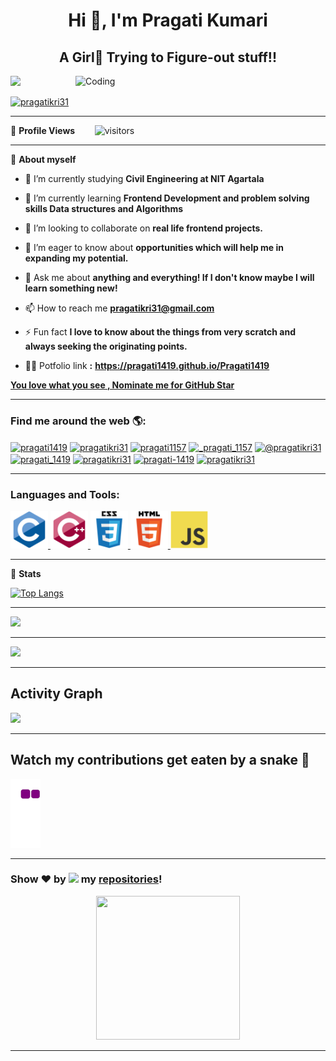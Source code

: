 
<h1 align="center">Hi 👋, I'm Pragati Kumari</h1>
<h2 align="center">A Girl👩 Trying to Figure-out stuff!!</h2>

  <img src="https://github.com/Riya-Panhotra/Riya-Panhotra/blob/main/image/Developer.gif?raw=true" width="800px"> 

<img align="right" alt="Coding" width="400" src="https://media2.giphy.com/media/L1R1tvI9svkIWwpVYr/giphy.gif?cid=ecf05e47pzi2rpig0vc8pjusra8hiai1b91zgiywvbubu9vu&rid=giphy.gif">

<p align="left"> <a href="https://twitter.com/pragatikri31" target="blank"><img src="https://img.shields.io/twitter/follow/pragatikri31?logo=twitter&style=for-the-badge" alt="pragatikri31" /></a> 
  
 </p>
 
 -------------
 
 
 🌱 **Profile Views**&nbsp;&nbsp;&nbsp;&nbsp;&nbsp;&nbsp;&nbsp;
![visitors](https://profile-counter.glitch.me/pragati1419/count.svg?align=center)
 
 -----------
 

🌱 **About myself**

 
- 🔭 I’m currently studying **Civil Engineering at NIT Agartala**


- 🌱 I’m currently learning **Frontend Development and problem solving skills Data structures and Algorithms**

- 👯 I’m looking to collaborate on **real life frontend projects.**

- 🤝 I’m eager to know about **opportunities which will help me in expanding my potential.**


- 💬 Ask me about **anything and everything! If I don't know maybe I will learn something new!**


- 📫 How to reach me **pragatikri31@gmail.com**

- ⚡ Fun fact **I love to know about the things from very scratch and always seeking the originating points.**



- 👨‍💻 Potfolio link  **:** **https://pragati1419.github.io/Pragati1419**


<a href="https://stars.github.com/nominate/">**You love what you see , Nominate me for GitHub Star** </a>


-------------

<h3 align="left"> Find me around the web 🌎:</h3>
<p align="left">
 <a href="https://github.com/pragati1419" target="blank"><img align="center" src="https://raw.githubusercontent.com/rahuldkjain/github-profile-readme-generator/master/src/images/icons/Social/github.svg" alt="pragati1419" height="50" width="60" /></a>
<a href="https://twitter.com/pragatikri31" target="blank"><img align="center" src="https://raw.githubusercontent.com/rahuldkjain/github-profile-readme-generator/master/src/images/icons/Social/twitter.svg" alt="pragatikri31" height="50" width="60" /></a>
<a href="https://linkedin.com/in/pragati1157" target="blank"><img align="center" src="https://raw.githubusercontent.com/rahuldkjain/github-profile-readme-generator/master/src/images/icons/Social/linked-in-alt.svg" alt="pragati1157" height="50" width="60" /></a>
<a href="https://instagram.com/_pragati_1157" target="blank"><img align="center" src="https://raw.githubusercontent.com/rahuldkjain/github-profile-readme-generator/master/src/images/icons/Social/instagram.svg" alt="_pragati_1157" height="50" width="60" /></a>
<a href="https://medium.com/@pragatikri31" target="blank"><img align="center" src="https://raw.githubusercontent.com/rahuldkjain/github-profile-readme-generator/master/src/images/icons/Social/medium.svg" alt="@pragatikri31" height="50" width="60" /></a>
<a href="https://www.codechef.com/users/pragati_1419" target="blank"><img align="center" src="https://cdn.jsdelivr.net/npm/simple-icons@3.1.0/icons/codechef.svg" alt="pragati_1419" height="50" width="60" /></a>
<a href="https://www.hackerrank.com/pragatikri31" target="blank"><img align="center" src="https://raw.githubusercontent.com/rahuldkjain/github-profile-readme-generator/master/src/images/icons/Social/hackerrank.svg" alt="pragatikri31" height="50" width="60" /></a>
<a href="https://codeforces.com/profile/pragati-1419" target="blank"><img align="center" src="https://raw.githubusercontent.com/rahuldkjain/github-profile-readme-generator/master/src/images/icons/Social/codeforces.svg" alt="pragati-1419" height="50" width="60" /></a>
<a href="https://www.leetcode.com/pragatikri31" target="blank"><img align="center" src="https://raw.githubusercontent.com/rahuldkjain/github-profile-readme-generator/master/src/images/icons/Social/leet-code.svg" alt="pragatikri31" height="50" width="60" /></a>
</p>



-------------


<h3 align="left">Languages and Tools:</h3>
<p align="left"> <a href="https://www.cprogramming.com/" target="_blank" rel="noreferrer"> <img src="https://raw.githubusercontent.com/devicons/devicon/master/icons/c/c-original.svg" alt="c" width="60" height="60"/> </a> <a href="https://www.w3schools.com/cpp/" target="_blank" rel="noreferrer"> <img src="https://raw.githubusercontent.com/devicons/devicon/master/icons/cplusplus/cplusplus-original.svg" alt="cplusplus" width="60" height="60"/> </a> <a href="https://www.w3schools.com/css/" target="_blank" rel="noreferrer"> <img src="https://raw.githubusercontent.com/devicons/devicon/master/icons/css3/css3-original-wordmark.svg" alt="css3" width="60" height="60"/> </a> <a href="https://www.w3.org/html/" target="_blank" rel="noreferrer"> <img src="https://raw.githubusercontent.com/devicons/devicon/master/icons/html5/html5-original-wordmark.svg" alt="html5" width="60" height="60"/> </a> <a href="https://developer.mozilla.org/en-US/docs/Web/JavaScript" target="_blank" rel="noreferrer"> <img src="https://raw.githubusercontent.com/devicons/devicon/master/icons/javascript/javascript-original.svg" alt="javascript" width="60" height="60"/> </a> </p>


------------------



 📶 **Stats**
 
 [![Top Langs](https://github-readme-stats.vercel.app/api/top-langs/?username=pragati1419&theme=dark&layout=compact&align=right&width=90%)](https://github.com/anuraghazra/github-readme-stats)
 
 
 

-----------------------


<p align="left">
<img src = "https://github-readme-stats.vercel.app/api?username=pragati1419&&show_icons=true&title_color=bb2acf&text_color=daf7dc&bg_color=151515">
  
  
  
  
  -------------------------
  
  
  
<img src = "https://github-readme-streak-stats.herokuapp.com?user=pragati1419&theme=dark&hide_border=true&date_format=n%2Fj%5B%2FY%5D">
 </p>


------------------

## Activity Graph
<img src = "https://activity-graph.herokuapp.com/graph?username=pragati1419&theme=react-dark">



------------------




## Watch my contributions get eaten by a snake 🐍
![snake gif](https://github.com/pragati1419/pragati1419/blob/output/github-contribution-grid-snake.gif)



---------------------------------



### Show ❤️ by  <img src="https://media.giphy.com/media/ObNTw8Uzwy6KQ/giphy.gif" width="26px"> my [repositories](https://github.com/pragati1419?tab=repositories)!
<p align="Center" ><img src="https://camo.githubusercontent.com/3b7c592ede97b6138ffd4b1cc1541c2f3b11fd39/687474703a2f2f33312e6d656469612e74756d626c722e636f6d2f31376665613932306666333665663466356238373764353231366137616164392f74756d626c725f6d6f39786a65387a5a34317163626975666f315f313238302e676966" height="230px" width ="230px"></p>

------------------------------------
